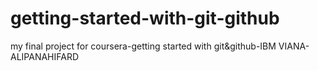 # getting-started-with-git-github
my final project for coursera-getting started with git&github-IBM
VIANA-ALIPANAHIFARD
